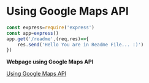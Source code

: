 # Using Google Maps API

```JavaScript
const express=require('express')
const app=express()
app.get('/readme',(req,res)=>{
    res.send('Hello You are in Readme File... :)')
})

```

**Webpage using Google Maps API**

[Using Google Maps API](https://ashi0405.github.io/Google-Maps-API/ "Google Maps API")

